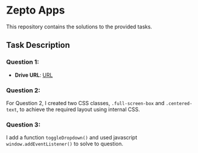 # Zepto Apps

This repository contains the solutions to the provided tasks.

## Task Description

### Question 1:
- **Drive URL**: [URL](https://drive.google.com/file/d/19MHGiN9x65CE3rP86MIcp0VDx-VLv7cl/view?usp=sharing)

### Question 2:
For Question 2, I created two CSS classes, `.full-screen-box` and `.centered-text`, to achieve the required layout using internal CSS.

### Question 3:

I add a function `toggleDropdown()` and used javascript `window.addEventListener()` to solve to question.
